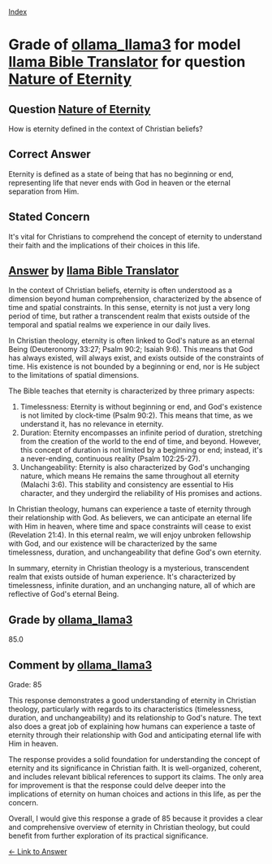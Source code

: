 
[Index](../../../../index.md)
# Grade of [ollama_llama3](../../../grading_models/ollama_llama3.md) for model [llama Bible Translator](../../../answering_models/llama_Bible_Translator.md) for question [Nature of Eternity](../../../questions/Nature_of_Eternity.md)

## Question [Nature of Eternity](../../../questions/Nature_of_Eternity.md)
How is eternity defined in the context of Christian beliefs?

## Correct Answer
Eternity is defined as a state of being that has no beginning or end, representing life that never ends with God in heaven or the eternal separation from Him.

## Stated Concern
It's vital for Christians to comprehend the concept of eternity to understand their faith and the implications of their choices in this life.

## [Answer](../Nature_of_Eternity.md) by [llama Bible Translator](../../../answering_models/llama_Bible_Translator.md)
In the context of Christian beliefs, eternity is often understood as a dimension beyond human comprehension, characterized by the absence of time and spatial constraints. In this sense, eternity is not just a very long period of time, but rather a transcendent realm that exists outside of the temporal and spatial realms we experience in our daily lives.

In Christian theology, eternity is often linked to God's nature as an eternal Being (Deuteronomy 33:27; Psalm 90:2; Isaiah 9:6). This means that God has always existed, will always exist, and exists outside of the constraints of time. His existence is not bounded by a beginning or end, nor is He subject to the limitations of spatial dimensions.

The Bible teaches that eternity is characterized by three primary aspects:

1. Timelessness: Eternity is without beginning or end, and God's existence is not limited by clock-time (Psalm 90:2). This means that time, as we understand it, has no relevance in eternity.
2. Duration: Eternity encompasses an infinite period of duration, stretching from the creation of the world to the end of time, and beyond. However, this concept of duration is not limited by a beginning or end; instead, it's a never-ending, continuous reality (Psalm 102:25-27).
3. Unchangeability: Eternity is also characterized by God's unchanging nature, which means He remains the same throughout all eternity (Malachi 3:6). This stability and consistency are essential to His character, and they undergird the reliability of His promises and actions.

In Christian theology, humans can experience a taste of eternity through their relationship with God. As believers, we can anticipate an eternal life with Him in heaven, where time and space constraints will cease to exist (Revelation 21:4). In this eternal realm, we will enjoy unbroken fellowship with God, and our existence will be characterized by the same timelessness, duration, and unchangeability that define God's own eternity.

In summary, eternity in Christian theology is a mysterious, transcendent realm that exists outside of human experience. It's characterized by timelessness, infinite duration, and an unchanging nature, all of which are reflective of God's eternal Being.

## Grade by [ollama_llama3](../../../grading_models/ollama_llama3.md)
85.0

## Comment by [ollama_llama3](../../../grading_models/ollama_llama3.md)
Grade: 85

This response demonstrates a good understanding of eternity in Christian theology, particularly with regards to its characteristics (timelessness, duration, and unchangeability) and its relationship to God's nature. The text also does a great job of explaining how humans can experience a taste of eternity through their relationship with God and anticipating eternal life with Him in heaven.

The response provides a solid foundation for understanding the concept of eternity and its significance in Christian faith. It is well-organized, coherent, and includes relevant biblical references to support its claims. The only area for improvement is that the response could delve deeper into the implications of eternity on human choices and actions in this life, as per the concern.

Overall, I would give this response a grade of 85 because it provides a clear and comprehensive overview of eternity in Christian theology, but could benefit from further exploration of its practical significance.

[&lt;- Link to Answer](../Nature_of_Eternity.md)
